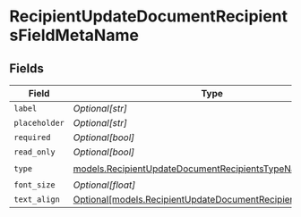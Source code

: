 # RecipientUpdateDocumentRecipientsFieldMetaName


## Fields

| Field                                                                                                                    | Type                                                                                                                     | Required                                                                                                                 | Description                                                                                                              |
| ------------------------------------------------------------------------------------------------------------------------ | ------------------------------------------------------------------------------------------------------------------------ | ------------------------------------------------------------------------------------------------------------------------ | ------------------------------------------------------------------------------------------------------------------------ |
| `label`                                                                                                                  | *Optional[str]*                                                                                                          | :heavy_minus_sign:                                                                                                       | N/A                                                                                                                      |
| `placeholder`                                                                                                            | *Optional[str]*                                                                                                          | :heavy_minus_sign:                                                                                                       | N/A                                                                                                                      |
| `required`                                                                                                               | *Optional[bool]*                                                                                                         | :heavy_minus_sign:                                                                                                       | N/A                                                                                                                      |
| `read_only`                                                                                                              | *Optional[bool]*                                                                                                         | :heavy_minus_sign:                                                                                                       | N/A                                                                                                                      |
| `type`                                                                                                                   | [models.RecipientUpdateDocumentRecipientsTypeName](../models/recipientupdatedocumentrecipientstypename.md)               | :heavy_check_mark:                                                                                                       | N/A                                                                                                                      |
| `font_size`                                                                                                              | *Optional[float]*                                                                                                        | :heavy_minus_sign:                                                                                                       | N/A                                                                                                                      |
| `text_align`                                                                                                             | [Optional[models.RecipientUpdateDocumentRecipientsTextAlign2]](../models/recipientupdatedocumentrecipientstextalign2.md) | :heavy_minus_sign:                                                                                                       | N/A                                                                                                                      |